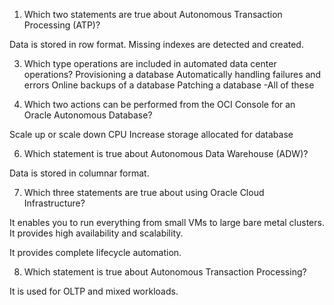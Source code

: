 1. Which two statements are true about Autonomous Transaction Processing (ATP)?
    
Data is stored in row format. 
Missing indexes are detected and created.

3. Which type operations are included in automated data center operations?
Provisioning a database 
Automatically handling failures and errors 
Online backups of a database 
Patching a database 
-All of these

4. Which two actions can be performed from the OCI Console for an Oracle Autonomous Database?
   
Scale up or scale down CPU 
Increase storage allocated for database

6. Which statement is true about Autonomous Data Warehouse (ADW)?

Data is stored in columnar format. 


7. Which three statements are true about using Oracle Cloud Infrastructure?
   
It enables you to run everything from small VMs to large bare metal clusters. 
It provides high availability and scalability. 

It provides complete lifecycle automation. 


8. Which statement is true about Autonomous Transaction Processing?

It is used for OLTP and mixed workloads. 
